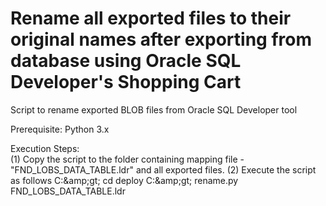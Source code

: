 Rename all exported files to their original names after exporting from database using Oracle SQL Developer's Shopping Cart
======

Script to rename exported BLOB files from Oracle SQL Developer tool

Prerequisite: Python 3.x 

Execution Steps:<br>
(1) Copy the script to the folder containing mapping file - "FND_LOBS_DATA_TABLE.ldr" and all exported files.
(2) Execute the script as follows
     C:\&amp;gt; cd deploy
     C:\&amp;gt; rename.py FND_LOBS_DATA_TABLE.ldr
 
